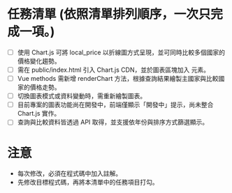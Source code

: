 # 任務清單 (依照清單排列順序，一次只完成一項。)
- [ ] 使用 Chart.js 可將 local_price 以折線圖方式呈現，並可同時比較多個國家的價格變化趨勢。 
- [ ] 需在 public/index.html 引入 Chart.js CDN，並於圖表區塊加入 <canvas> 元素。 
- [ ] Vue methods 需新增 renderChart 方法，根據查詢結果繪製主國家與比較國家的價格走勢。 
- [ ] 切換圖表模式或資料變動時，需重新繪製圖表。 
- [ ] 目前專案的圖表功能尚在開發中，前端僅顯示「開發中」提示，尚未整合 Chart.js 實作。 
- [ ] 查詢與比較資料皆透過 API 取得，並支援依年份與排序方式篩選顯示。

# 注意
- 每次修改，必須在程式碼中加入註解。
- 先修改目標程式碼，再將本清單中的任務項目打勾。